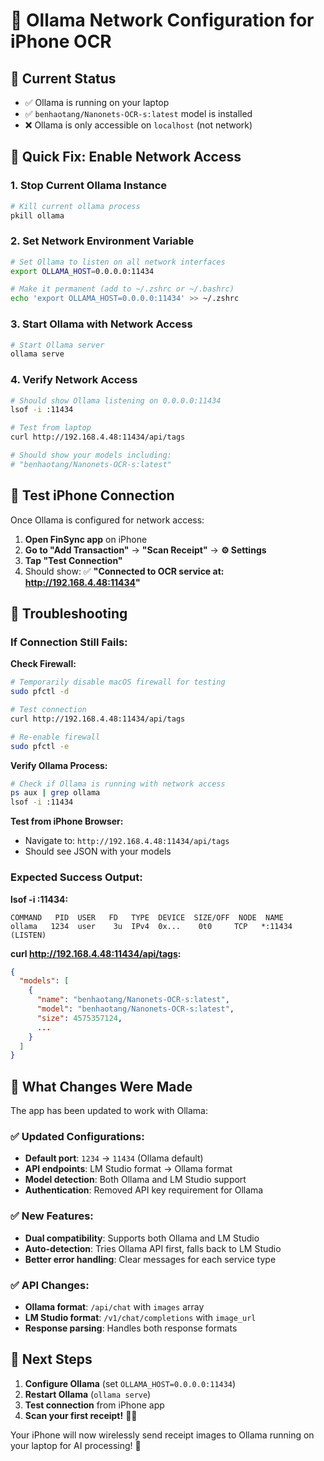 # 🚀 Ollama Network Configuration for iPhone OCR

## 🎯 Current Status
- ✅ Ollama is running on your laptop
- ✅ `benhaotang/Nanonets-OCR-s:latest` model is installed
- ❌ Ollama is only accessible on `localhost` (not network)

## 🔧 Quick Fix: Enable Network Access

### 1. Stop Current Ollama Instance
```bash
# Kill current ollama process
pkill ollama
```

### 2. Set Network Environment Variable
```bash
# Set Ollama to listen on all network interfaces
export OLLAMA_HOST=0.0.0.0:11434

# Make it permanent (add to ~/.zshrc or ~/.bashrc)
echo 'export OLLAMA_HOST=0.0.0.0:11434' >> ~/.zshrc
```

### 3. Start Ollama with Network Access
```bash
# Start Ollama server
ollama serve
```

### 4. Verify Network Access
```bash
# Should show Ollama listening on 0.0.0.0:11434
lsof -i :11434

# Test from laptop
curl http://192.168.4.48:11434/api/tags

# Should show your models including:
# "benhaotang/Nanonets-OCR-s:latest"
```

## 📱 Test iPhone Connection

Once Ollama is configured for network access:

1. **Open FinSync app** on iPhone
2. **Go to "Add Transaction"** → **"Scan Receipt"** → **⚙️ Settings**
3. **Tap "Test Connection"**
4. Should show: ✅ **"Connected to OCR service at: http://192.168.4.48:11434"**

## 🐛 Troubleshooting

### If Connection Still Fails:

**Check Firewall:**
```bash
# Temporarily disable macOS firewall for testing
sudo pfctl -d

# Test connection
curl http://192.168.4.48:11434/api/tags

# Re-enable firewall
sudo pfctl -e
```

**Verify Ollama Process:**
```bash
# Check if Ollama is running with network access
ps aux | grep ollama
lsof -i :11434
```

**Test from iPhone Browser:**
- Navigate to: `http://192.168.4.48:11434/api/tags`
- Should see JSON with your models

### Expected Success Output:

**lsof -i :11434:**
```
COMMAND   PID  USER   FD   TYPE  DEVICE  SIZE/OFF  NODE  NAME
ollama   1234  user    3u  IPv4  0x...    0t0     TCP   *:11434 (LISTEN)
```

**curl http://192.168.4.48:11434/api/tags:**
```json
{
  "models": [
    {
      "name": "benhaotang/Nanonets-OCR-s:latest",
      "model": "benhaotang/Nanonets-OCR-s:latest",
      "size": 4575357124,
      ...
    }
  ]
}
```

## 🎉 What Changes Were Made

The app has been updated to work with Ollama:

### ✅ **Updated Configurations:**
- **Default port**: `1234` → `11434` (Ollama default)
- **API endpoints**: LM Studio format → Ollama format
- **Model detection**: Both Ollama and LM Studio support
- **Authentication**: Removed API key requirement for Ollama

### ✅ **New Features:**
- **Dual compatibility**: Supports both Ollama and LM Studio
- **Auto-detection**: Tries Ollama API first, falls back to LM Studio
- **Better error handling**: Clear messages for each service type

### ✅ **API Changes:**
- **Ollama format**: `/api/chat` with `images` array
- **LM Studio format**: `/v1/chat/completions` with `image_url`
- **Response parsing**: Handles both response formats

## 🚀 Next Steps

1. **Configure Ollama** (set `OLLAMA_HOST=0.0.0.0:11434`)
2. **Restart Ollama** (`ollama serve`)
3. **Test connection** from iPhone app
4. **Scan your first receipt!** 📱📸

Your iPhone will now wirelessly send receipt images to Ollama running on your laptop for AI processing! 🎯